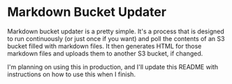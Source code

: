 # Markdown Bucket Updater

Markdown bucket updater is a pretty simple. It's a process that is designed to run continuously (or just once if you want) and poll the contents of an S3 bucket filled with markdown files. It then generates HTML for those markdown files and uploads them to another S3 bucket, if changed.

I'm planning on using this in production, and I'll update this README with instructions on how to use this when I finish.